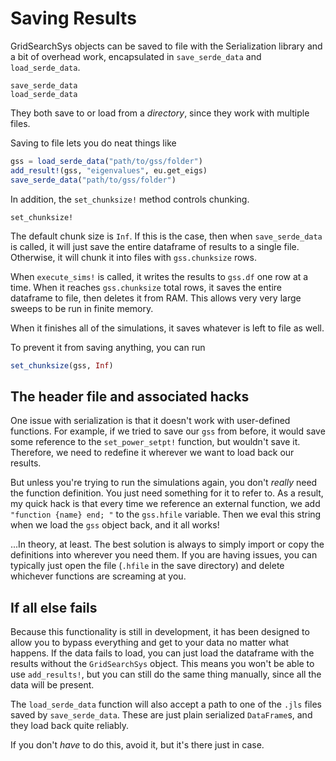 # Saving Results
GridSearchSys objects can be saved to file with the Serialization library and a bit of overhead work, encapsulated in `save_serde_data` and `load_serde_data`.
```@docs
save_serde_data
load_serde_data
```
They both save to or load from a *directory*, since they work with multiple files.

Saving to file lets you do neat things like

```julia
gss = load_serde_data("path/to/gss/folder")
add_result!(gss, "eigenvalues", eu.get_eigs)
save_serde_data("path/to/gss/folder")
```

In addition, the `set_chunksize!` method controls chunking.

```@docs
set_chunksize!
```

The default chunk size is `Inf`. If this is the case, then when `save_serde_data` is called, it will just save the entire dataframe of results to a single file. Otherwise, it will chunk it into files with `gss.chunksize` rows.


When `execute_sims!` is called, it writes the results to `gss.df` one row at a time. When it reaches `gss.chunksize` total rows, it saves the entire dataframe to file, then deletes it from RAM. This allows very very large sweeps to be run in finite memory.

When it finishes all of the simulations, it saves whatever is left to file as well.

To prevent it from saving anything, you can run

```julia
set_chunksize(gss, Inf)
```

## The header file and associated hacks
One issue with serialization is that it doesn't work with user-defined functions. For example, if we tried to save our `gss` from before, it would save some reference to the `set_power_setpt!` function, but wouldn't save it. Therefore, we need to redefine it wherever we want to load back our results. 

But unless you're trying to run the simulations again, you don't *really* need the function definition. You just need something for it to refer to. As a result, my quick hack is that every time we reference an external function, we add `"function {name} end; "` to the `gss.hfile` variable. Then we eval this string when we load the `gss` object back, and it all works!

...In theory, at least. The best solution is always to simply import or copy the definitions into wherever you need them. If you are having issues, you can typically just open the file (`.hfile` in the save directory) and delete whichever functions are screaming at you.

## If all else fails
Because this functionality is still in development, it has been designed to allow you to bypass everything and get to your data no matter what happens. If the data fails to load, you can just load the dataframe with the results without the `GridSearchSys` object. This means you won't be able to use `add_results!`, but you can still do the same thing manually, since all the data will be present.

The `load_serde_data` function will also accept a path to one of the `.jls` files saved by `save_serde_data`. These are just plain serialized `DataFrame`s, and they load back quite reliably. 

If you don't *have* to do this, avoid it, but it's there just in case.